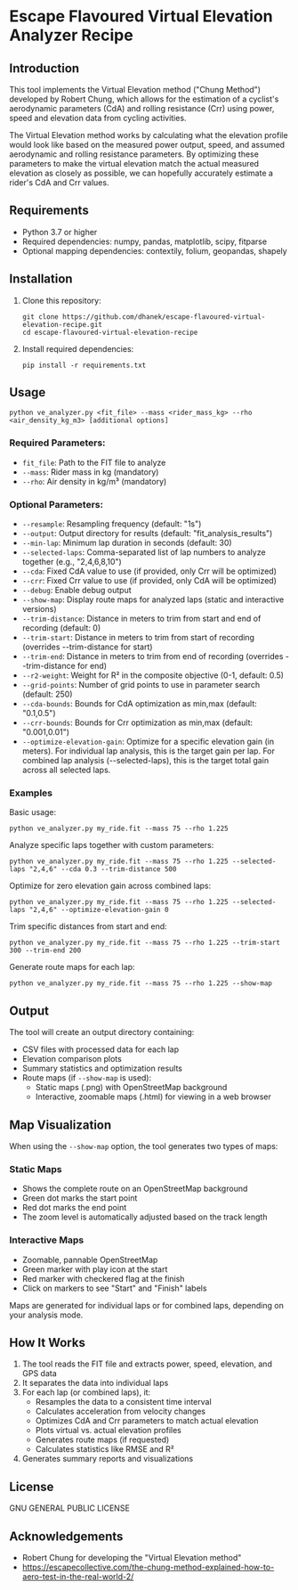 # Escape Flavoured Virtual Elevation Analyzer Recipe

## Introduction

This tool implements the Virtual Elevation method ("Chung Method") developed by Robert Chung, which allows for the estimation of a cyclist's aerodynamic parameters (CdA) and rolling resistance (Crr) using power, speed and elevation data from cycling activities.

The Virtual Elevation method works by calculating what the elevation profile would look like based on the measured power output, speed, and assumed aerodynamic and rolling resistance parameters. By optimizing these parameters to make the virtual elevation match the actual measured elevation as closely as possible, we can hopefully accurately estimate a rider's CdA and Crr values.

## Requirements

- Python 3.7 or higher
- Required dependencies: numpy, pandas, matplotlib, scipy, fitparse
- Optional mapping dependencies: contextily, folium, geopandas, shapely

## Installation

1. Clone this repository:
   ```
   git clone https://github.com/dhanek/escape-flavoured-virtual-elevation-recipe.git
   cd escape-flavoured-virtual-elevation-recipe
   ```

2. Install required dependencies:
   ```
   pip install -r requirements.txt
   ```

## Usage

```
python ve_analyzer.py <fit_file> --mass <rider_mass_kg> --rho <air_density_kg_m3> [additional options]
```

### Required Parameters:
- `fit_file`: Path to the FIT file to analyze
- `--mass`: Rider mass in kg (mandatory)
- `--rho`: Air density in kg/m³ (mandatory)

### Optional Parameters:
- `--resample`: Resampling frequency (default: "1s")
- `--output`: Output directory for results (default: "fit_analysis_results")
- `--min-lap`: Minimum lap duration in seconds (default: 30)
- `--selected-laps`: Comma-separated list of lap numbers to analyze together (e.g., "2,4,6,8,10")
- `--cda`: Fixed CdA value to use (if provided, only Crr will be optimized)
- `--crr`: Fixed Crr value to use (if provided, only CdA will be optimized)
- `--debug`: Enable debug output
- `--show-map`: Display route maps for analyzed laps (static and interactive versions)
- `--trim-distance`: Distance in meters to trim from start and end of recording (default: 0)
- `--trim-start`: Distance in meters to trim from start of recording (overrides --trim-distance for start)
- `--trim-end`: Distance in meters to trim from end of recording (overrides --trim-distance for end)
- `--r2-weight`: Weight for R² in the composite objective (0-1, default: 0.5)
- `--grid-points`: Number of grid points to use in parameter search (default: 250)
- `--cda-bounds`: Bounds for CdA optimization as min,max (default: "0.1,0.5")
- `--crr-bounds`: Bounds for Crr optimization as min,max (default: "0.001,0.01")
- `--optimize-elevation-gain`: Optimize for a specific elevation gain (in meters). For individual lap analysis, this is the target gain per lap. For combined lap analysis (--selected-laps), this is the target total gain across all selected laps.

### Examples

Basic usage:
```
python ve_analyzer.py my_ride.fit --mass 75 --rho 1.225
```

Analyze specific laps together with custom parameters:
```
python ve_analyzer.py my_ride.fit --mass 75 --rho 1.225 --selected-laps "2,4,6" --cda 0.3 --trim-distance 500
```

Optimize for zero elevation gain across combined laps:
```
python ve_analyzer.py my_ride.fit --mass 75 --rho 1.225 --selected-laps "2,4,6" --optimize-elevation-gain 0
```

Trim specific distances from start and end:
```
python ve_analyzer.py my_ride.fit --mass 75 --rho 1.225 --trim-start 300 --trim-end 200
```

Generate route maps for each lap:
```
python ve_analyzer.py my_ride.fit --mass 75 --rho 1.225 --show-map
```

## Output

The tool will create an output directory containing:
- CSV files with processed data for each lap
- Elevation comparison plots
- Summary statistics and optimization results
- Route maps (if `--show-map` is used):
  - Static maps (.png) with OpenStreetMap background
  - Interactive, zoomable maps (.html) for viewing in a web browser

## Map Visualization

When using the `--show-map` option, the tool generates two types of maps:

### Static Maps
- Shows the complete route on an OpenStreetMap background
- Green dot marks the start point
- Red dot marks the end point
- The zoom level is automatically adjusted based on the track length

### Interactive Maps
- Zoomable, pannable OpenStreetMap
- Green marker with play icon at the start
- Red marker with checkered flag at the finish
- Click on markers to see "Start" and "Finish" labels

Maps are generated for individual laps or for combined laps, depending on your analysis mode.

## How It Works

1. The tool reads the FIT file and extracts power, speed, elevation, and GPS data
2. It separates the data into individual laps
3. For each lap (or combined laps), it:
   - Resamples the data to a consistent time interval
   - Calculates acceleration from velocity changes
   - Optimizes CdA and Crr parameters to match actual elevation
   - Plots virtual vs. actual elevation profiles
   - Generates route maps (if requested)
   - Calculates statistics like RMSE and R²
4. Generates summary reports and visualizations

## License

GNU GENERAL PUBLIC LICENSE

## Acknowledgements

- Robert Chung for developing the "Virtual Elevation method"
- https://escapecollective.com/the-chung-method-explained-how-to-aero-test-in-the-real-world-2/